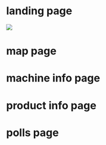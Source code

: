 # landing page
![](final-project-mockup/app/public/images/landing-page.png)

# map page

# machine info page

# product info page

# polls page
